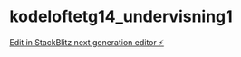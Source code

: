 # kodeloftetg14_undervisning1

[Edit in StackBlitz next generation editor ⚡️](https://stackblitz.com/~/github.com/JulieKodehode/kodeloftetg14_undervisning1)